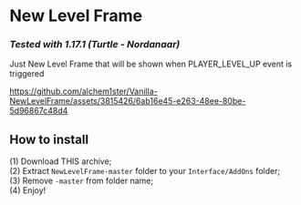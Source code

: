 
# New Level Frame

### _Tested with 1.17.1 (Turtle - Nordanaar)_

Just New Level Frame that will be shown when PLAYER_LEVEL_UP event is triggered


https://github.com/alchem1ster/Vanilla-NewLevelFrame/assets/3815426/6ab16e45-e263-48ee-80be-5d96867c48d4


## How to install
(1) Download THIS archive;  
(2) Extract `NewLevelFrame-master` folder to your `Interface/AddOns` folder;  
(3) Remove `-master` from folder name;  
(4) Enjoy!  
